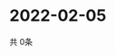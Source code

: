 # 2022-02-05
  共 0条

  <!-- BEGIN -->
  <!-- 最后更新时间Sat Feb 05 2022 07:02:32 GMT+0000 (Coordinated Universal Time) -->
  
  <!-- END -->
  
  